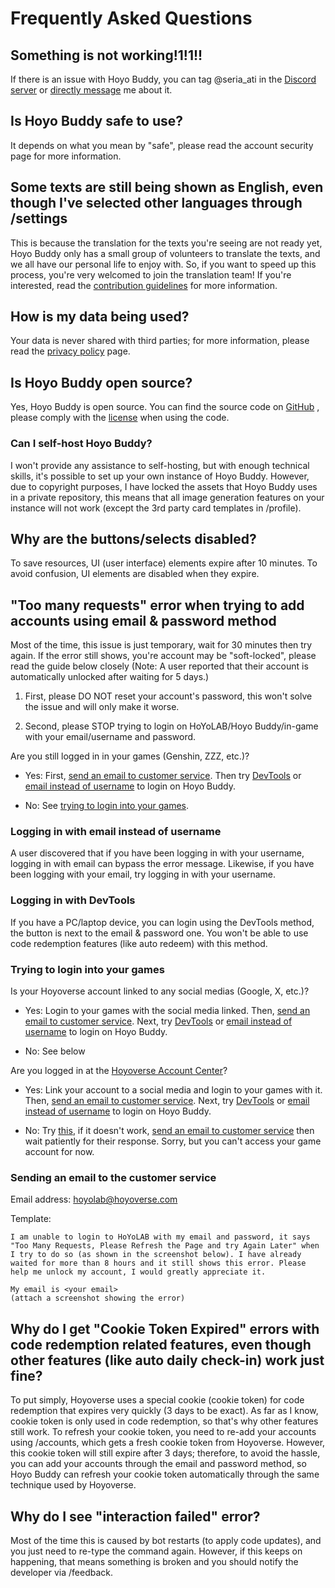 <!-- markdownlint-disable MD026 MD040 MD047 -->
# Frequently Asked Questions

## Something is not working!1!1!!

If there is an issue with Hoyo Buddy, you can tag @seria_ati in the [Discord server](https://dsc.gg/hoyo-buddy) or [directly message](https://discord.com/users/410036441129943050) me about it.

## Is Hoyo Buddy safe to use?

It depends on what you mean by "safe", please read the account security page for more information.

## Some texts are still being shown as English, even though I've selected other languages through /settings

This is because the translation for the texts you're seeing are not ready yet, Hoyo Buddy only has a small group of volunteers to translate the texts, and we all have our personal life to enjoy with. So, if you want to speed up this process, you're very welcomed to join the translation team! If you're interested, read the [contribution guidelines](https://github.com/seriaati/hoyo-buddy/blob/main/CONTRIBUTING.md) for more information.

## How is my data being used?

Your data is never shared with third parties; for more information, please read the [privacy policy](https://github.com/seriaati/hoyo-buddy/blob/main/PRIVACY.md) page.

## Is Hoyo Buddy open source?

Yes, Hoyo Buddy is open source. You can find the source code on [GitHub](https://github.com/seriaati/hoyo-buddy/) , please comply with the [license](https://github.com/seriaati/hoyo-buddy/blob/main/LICENSE) when using the code.

### Can I self-host Hoyo Buddy?

I won't provide any assistance to self-hosting, but with enough technical skills, it's possible to set up your own instance of Hoyo Buddy. However, due to copyright purposes, I have locked the assets that Hoyo Buddy uses in a private repository, this means that all image generation features on your instance will not work (except the 3rd party card templates in /profile).

## Why are the buttons/selects disabled?

To save resources, UI (user interface) elements expire after 10 minutes. To avoid confusion, UI elements are disabled when they expire.

## "Too many requests" error when trying to add accounts using email & password method

Most of the time, this issue is just temporary, wait for 30 minutes then try again. If the error still shows, you're account may be "soft-locked", please read the guide below closely (Note: A user reported that their account is automatically unlocked after waiting for 5 days.)

1. First, please DO NOT reset your account's password, this won't solve the issue and will only make it worse.

2. Second, please STOP trying to login on HoYoLAB/Hoyo Buddy/in-game with your email/username and password.

Are you still logged in in your games (Genshin, ZZZ, etc.)?

* Yes: First, [send an email to customer service](./FAQ#sending-an-email-to-the-customer-service). Then try [DevTools](./FAQ#logging-in-with-devtools) or [email instead of username](./FAQ#logging-in-with-email-instead-of-username) to login on Hoyo Buddy.

* No: See [trying to login into your games](./FAQ#trying-to-login-into-your-games).

### Logging in with email instead of username

A user discovered that if you have been logging in with your username, logging in with email can bypass the error message. Likewise, if you have been logging with your email, try logging in with your username.

### Logging in with DevTools

If you have a PC/laptop device, you can login using the DevTools method, the button is next to the email & password one. You won't be able to use code redemption features (like auto redeem) with this method.

### Trying to login into your games

Is your Hoyoverse account linked to any social medias (Google, X, etc.)?

* Yes: Login to your games with the social media linked. Then, [send an email to customer service](./FAQ#sending-an-email-to-the-customer-service). Next, try [DevTools](./FAQ#logging-in-with-devtools) or [email instead of username](./FAQ#logging-in-with-email-instead-of-username) to login on Hoyo Buddy.

* No: See below

Are you logged in at the [Hoyoverse Account Center](https://account.hoyoverse.com/)?

* Yes: Link your account to a social media and login to your games with it. Then, [send an email to customer service](./FAQ#sending-an-email-to-the-customer-service). Next, try [DevTools](./FAQ#logging-in-with-devtools) or [email instead of username](./FAQ#logging-in-with-email-instead-of-username) to login on Hoyo Buddy.

* No: Try [this](./FAQ#logging-in-with-email-instead-of-username), if it doesn't work,  [send an email to customer service](./FAQ#sending-an-email-to-the-customer-service) then wait patiently for their response. Sorry, but you can't access your game account for now.

### Sending an email to the customer service

Email address: [hoyolab@hoyoverse.com](mailto:hoyolab@hoyoverse.com)

Template:

```
I am unable to login to HoYoLAB with my email and password, it says "Too Many Requests, Please Refresh the Page and try Again Later" when I try to do so (as shown in the screenshot below). I have already waited for more than 8 hours and it still shows this error. Please help me unlock my account, I would greatly appreciate it.

My email is <your email>
(attach a screenshot showing the error)
```

## Why do I get "Cookie Token Expired" errors with code redemption related features, even though other features (like auto daily check-in) work just fine?

To put simply, Hoyoverse uses a special cookie (cookie token) for code redemption that expires very quickly (3 days to be exact). As far as I know, cookie token is only used in code redemption, so that's why other features still work. To refresh your cookie token, you need to re-add your accounts using /accounts, which gets a fresh cookie token from Hoyoverse. However, this cookie token will still expire after 3 days; therefore, to avoid the hassle, you can add your accounts through the email and password method, so Hoyo Buddy can refresh your cookie token automatically through the same technique used by Hoyoverse.

## Why do I see "interaction failed" error?

Most of the time this is caused by bot restarts (to apply code updates), and you just need to re-type the command again. However, if this keeps on happening, that means something is broken and you should notify the developer via /feedback.